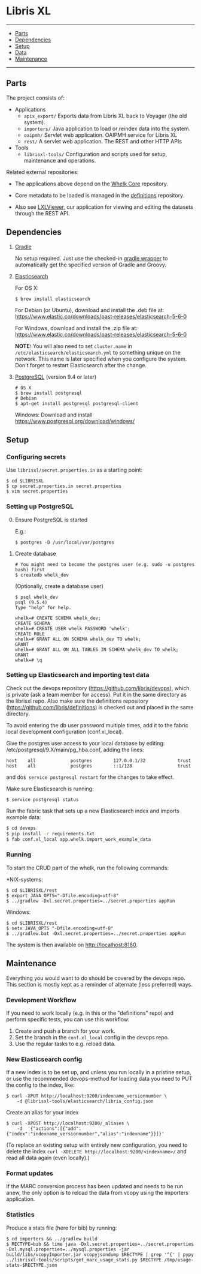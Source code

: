 # Libris XL

----

* [Parts](#parts)
* [Dependencies](#dependencies)
* [Setup](#setup)
* [Data](#data)
* [Maintenance](#maintenance)

----

## Parts

The project consists of:

* Applications
    * `apix_export/`
        Exports data from Libris XL back to Voyager (the old system).
    * `importers/`
        Java application to load or reindex data into the system.
    * `oaipmh/`
        Servlet web application. OAIPMH service for Libris XL
    * `rest/`
        A servlet web application. The REST and other HTTP APIs
* Tools
    * `librisxl-tools/`
        Configuration and scripts used for setup, maintenance and operations.

Related external repositories:

* The applications above depend on the [Whelk
  Core](https://github.com/libris/whelk-core) repository.

* Core metadata to be loaded is managed in the
  [definitions](https://github.com/libris/definitions) repository.

* Also see [LXLViewer](https://github.com/libris/lxlviewer), our application
  for viewing and editing the datasets through the REST API.

## Dependencies

1. [Gradle](http://gradle.org/)

    No setup required. Just use the checked-in
    [gradle wrapper](https://docs.gradle.org/current/userguide/gradle_wrapper.html)
    to automatically get the specified version of Gradle and Groovy.

2. [Elasticsearch](http://elasticsearch.org/)

    For OS X:
    ```
    $ brew install elasticsearch
    ```

    For Debian (or Ubuntu), download and install the .deb file at:
    https://www.elastic.co/downloads/past-releases/elasticsearch-5-6-0
    
    For Windows, download and install the .zip file at:
    https://www.elastic.co/downloads/past-releases/elasticsearch-5-6-0

    **NOTE:** You will also need to set `cluster.name` in
    `/etc/elasticsearch/elasticsearch.yml` to something unique on the
    network. This name is later specified when you configure the
    system. Don't forget to restart Elasticsearch after the change.


3. [PostgreSQL](https://www.postgresql.org/) (version 9.4 or later)

    ```
    # OS X
    $ brew install postgresql
    # Debian
    $ apt-get install postgresql postgresql-client
    ```
    Windows:
    Download and install https://www.postgresql.org/download/windows/

## Setup

### Configuring secrets

Use `librisxl/secret.properties.in` as a starting point:

```
$ cd $LIBRISXL
$ cp secret.properties.in secret.properties
$ vim secret.properties
```

### Setting up PostgreSQL

0. Ensure PostgreSQL is started

    E.g.:
    ```
    $ postgres -D /usr/local/var/postgres
    ```

1. Create database

    ```
    # You might need to become the postgres user (e.g. sudo -u postgres bash) first
    $ createdb whelk_dev
    ```

    (Optionally, create a database user)

    ```
    $ psql whelk_dev
    psql (9.5.4)
    Type "help" for help.

    whelk=# CREATE SCHEMA whelk_dev;
    CREATE SCHEMA
    whelk=# CREATE USER whelk PASSWORD 'whelk';
    CREATE ROLE
    whelk=# GRANT ALL ON SCHEMA whelk_dev TO whelk;
    GRANT
    whelk=# GRANT ALL ON ALL TABLES IN SCHEMA whelk_dev TO whelk;
    GRANT
    whelk=# \q
    ```

### Setting up Elasticsearch and importing test data

Check out the devops repository (https://github.com/libris/devops), which is private (ask a team member for access). 
Put it in the same directory as the librisxl repo. Also make sure the definitions repository (https://github.com/libris/definitions)
is checked out and placed in the same directory.

To avoid entering the db user password multiple times, add it to the fabric local development configuration (conf.xl_local). 

Give the postgres user access to your local database by editing: /etc/postgresql/9.X/main/pg_hba.conf, adding the lines:

```
host    all             postgres        127.0.0.1/32            trust
host    all             postgres        ::1/128                 trust
```

and do`$ service postgresql restart` for the changes to take effect.

Make sure Elasticsearch is running:

```
$ service postgresql status
```

Run the fabric task that sets up a new Elasticsearch index and imports example data:
```bash
$ cd devops
$ pip install -r requirements.txt
$ fab conf.xl_local app.whelk.import_work_example_data
```

### Running

To start the CRUD part of the whelk, run the following commands:

*NIX-systems:
```
$ cd $LIBRISXL/rest
$ export JAVA_OPTS="-Dfile.encoding=utf-8"
$ ../gradlew -Dxl.secret.properties=../secret.properties appRun
```

Windows:
```
$ cd $LIBRISXL/rest
$ setx JAVA_OPTS "-Dfile.encoding=utf-8"
$ ../gradlew.bat -Dxl.secret.properties=../secret.properties appRun
```

The system is then available on <http://localhost:8180>.


## Maintenance

Everything you would want to do should be covered by the devops repo. This
section is mostly kept as a reminder of alternate (less preferred) ways.


### Development Workflow

If you need to work locally (e.g. in this or the
"definitions" repo) and perform specific tests, you can use this workflow:

1. Create and push a branch for your work.
2. Set the branch in the `conf.xl_local` config in the devops repo.
3. Use the regular tasks to e.g. reload data.

### New Elasticsearch config

If a new index is to be set up, and unless you run locally in a pristine setup,
or use the recommended devops-method for loading data
you need to PUT the config to the index, like:

```
$ curl -XPUT http://localhost:9200/indexname_versionnumber \
    -d @librisxl-tools/elasticsearch/libris_config.json
```

Create an alias for your index

```
$ curl -XPOST http://localhost:9200/_aliases \
    -d  '{"actions":[{"add":{"index":"indexname_versionnumber","alias":"indexname"}}]}'
```

(To replace an existing setup with entirely new configuration, you need to
delete the index `curl -XDELETE http://localhost:9200/<indexname>/` and read
all data again (even locally).)

### Format updates

If the MARC conversion process has been updated and needs to be run anew, the only
option is to reload the data from vcopy using the importers application.

### Statistics

Produce a stats file (here for bib) by running:

```
$ cd importers && ../gradlew build
$ RECTYPE=bib && time java -Dxl.secret.properties=../secret.properties -Dxl.mysql.properties=../mysql.properties -jar build/libs/vcopyImporter.jar vcopyjsondump $RECTYPE | grep '^{' | pypy ../librisxl-tools/scripts/get_marc_usage_stats.py $RECTYPE /tmp/usage-stats-$RECTYPE.json
```
